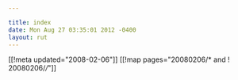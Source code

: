 ```yaml
---

title: index
date: Mon Aug 27 03:35:01 2012 -0400
layout: rut
---
```


[[!meta updated="2008-02-06"]]
[[!map pages="20080206/* and ! 20080206/*/*"]]
